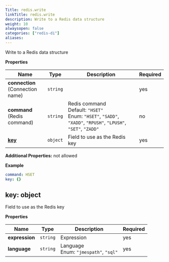 ```yaml
---
Title: redis.write
linkTitle: redis.write
description: Write to a Redis data structure
weight: 10
alwaysopen: false
categories: ["redis-di"]
aliases: 
---
```


Write to a Redis data structure

**Properties**

| Name                                 | Type     | Description                                                                                                              | Required |
| ------------------------------------ | -------- | ------------------------------------------------------------------------------------------------------------------------ | -------- |
| **connection**<br/>(Connection name) | `string` |                                                                                                                          | yes      |
| **command**<br/>(Redis command)      | `string` | Redis command<br/>Default: `"HSET"`<br/>Enum: `"HSET"`, `"SADD"`, `"XADD"`, `"RPUSH"`, `"LPUSH"`, `"SET"`, `"ZADD"`<br/> | no       |
| [**key**](#key)                      | `object` | Field to use as the Redis key<br/>                                                                                       | yes      |

**Additional Properties:** not allowed

**Example**

```yaml
command: HSET
key: {}
```

<a name="key"></a>

## key: object

Field to use as the Redis key

**Properties**

| Name           | Type     | Description                                   | Required |
| -------------- | -------- | --------------------------------------------- | -------- |
| **expression** | `string` | Expression<br/>                               | yes      |
| **language**   | `string` | Language<br/>Enum: `"jmespath"`, `"sql"`<br/> | yes      |
